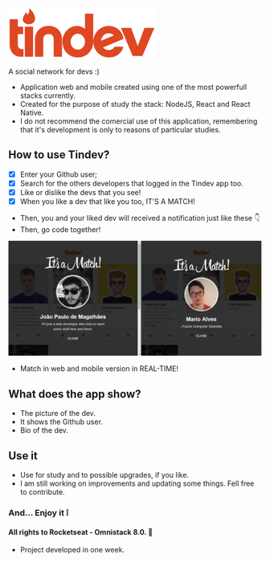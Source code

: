<img src="mobile/src/assets/logo@3x.png">

A social network for devs :)

- Application web and mobile created using one of the most powerfull stacks currently.
- Created for the purpose of study the stack: NodeJS, React and React Native.
- I do not recommend the comercial use of this application, remembering that it's development is only to reasons of particular studies.

## How to use Tindev?

- [x] Enter your Github user;
- [x] Search for the others developers that logged in the Tindev app too.
- [x] Like or dislike the devs that you see!
- [x] When you like a dev that like you too, IT'S A MATCH! 

- Then, you and your liked dev will received a notification just like these :point_down: 
- Then, go code together!


<img src="/exampleItsamatch.PNG">

- Match in web and mobile version in REAL-TIME! 

## What does the app show?

- The picture of the dev.
- It shows the Github user.
- Bio of the dev.

## Use it

- Use for study and to possible upgrades, if you like.
- I am still working on improvements and updating some things. Fell free to contribute. 

### And... Enjoy it :grey_exclamation:

#### All rights to Rocketseat - Omnistack 8.0. :rocket:
  - Project developed in one week.
